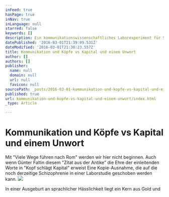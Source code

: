 ```yaml
---
inFeed: true
hasPage: true
inNav: true
inLanguage: null
starred: false
keywords: []
description: Ein kommunikationswissenschaftliches Laborexperiment für Social Entrepreneurship im Mediensegment.
datePublished: '2016-03-01T21:39:09.531Z'
dateModified: '2016-03-01T21:38:23.557Z'
title: Kommunikation und Köpfe vs Kapital und einem Unwort
author: []
authors: []
publisher:
  name: null
  domain: null
  url: null
  favicon: null
sourcePath: _posts/2016-03-01-kommunikation-und-kopfe-vs-kapital-und-einem-unwort.md
published: true
url: kommunikation-und-kopfe-vs-kapital-und-einem-unwort/index.html
_type: Article

---
```

# Kommunikation und Köpfe vs Kapital und einem Unwort

Mit "Viele Wege führen nach Rom" werden wir hier nicht beginnen. Auch wenn Günter Faltin diesem "Zitat aus der Antike" die Ehre der einleitenden Worte in "Kopf schlägt Kapital" erweist Eine Kopie-Ausnahme, die auf die noch derzeitige Schizophrenie in einer Laborstudie geschoben werden kann. ![](https://the-grid-user-content.s3-us-west-2.amazonaws.com/6f9101b3-16fe-48f3-951b-da4eabb322f0.png)

In einer Ausgeburt an sprachlicher Hässlichkeit liegt ein Kern aus Gold und